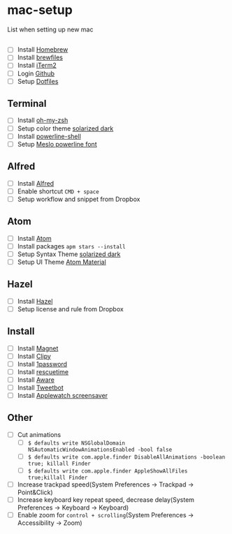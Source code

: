 # mac-setup
List when setting up new mac

##
- [ ] Install [Homebrew](https://brew.sh/)
- [ ] Install [brewfiles](https://github.com/kotalab/mac-setup/blob/master/brewfile)
- [ ] Install [iTerm2](https://www.iterm2.com/)
- [ ] Login [Github](https://github.com)
- [ ] Setup [Dotfiles](https://github.com/kotalab/dotfiles)

## Terminal
- [ ] Install [oh-my-zsh](https://github.com/robbyrussell/oh-my-zsh)
- [ ] Setup color theme [solarized dark](https://github.com/altercation/solarized)
- [ ] Install [powerline-shell](https://github.com/b-ryan/powerline-shell)
- [ ] Setup [Meslo powerline font](https://github.com/powerline/fonts)

## Alfred
- [ ] Install [Alfred](https://www.alfredapp.com/)
- [ ] Enable shortcut `CMD + space`
- [ ] Setup workflow and snippet from Dropbox

## Atom
- [ ] Install [Atom](https://atom.io/)
- [ ] Install packages `apm stars --install`
- [ ] Setup Syntax Theme [solarized dark](https://github.com/atom/solarized-dark-syntax)
- [ ] Setup UI Theme [Atom Material](https://atom.io/themes/atom-material-ui)

## Hazel
- [ ] Install [Hazel](http://www.noodlesoft.com/)
- [ ] Setup license and rule from Dropbox

## Install
- [ ] Install [Magnet](https://itunes.apple.com/jp/app/magnet-%E3%83%9E%E3%82%B0%E3%83%8D%E3%83%83%E3%83%88/id441258766?mt=12)
- [ ] Install [Clipy](https://clipy-app.com/)
- [ ] Install [1password](https://1password.com/)
- [ ] Install [rescuetime](https://www.rescuetime.com/)
- [ ] Install [Aware](https://itunes.apple.com/jp/app/aware/id1082170746?mt=12)
- [ ] Install [Tweetbot](https://itunes.apple.com/jp/app/tweetbot-for-twitter/id557168941?mt=12)
- [ ] Install [Applewatch screensaver](http://www.rasmusnielsen.dk/applewatch/)

## Other
- [ ] Cut animations
  - [ ] `$ defaults write NSGlobalDomain NSAutomaticWindowAnimationsEnabled -bool false`
  - [ ] `$ defaults write com.apple.finder DisableAllAnimations -boolean true; killall Finder`
  - [ ] `$ defaults write com.apple.finder AppleShowAllFiles true;killall Finder`
- [ ] Increase trackpad speed(System Preferences -> Trackpad -> Point&Click)
- [ ] Increase keyboard key repeat speed, decrease delay(System Preferences -> Keyboard -> Keyboard)
- [ ] Enable zoom for `control + scrolling`(System Preferences -> Accessibility -> Zoom)
